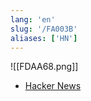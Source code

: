 ```yaml
---
lang: 'en'
slug: '/FA003B'
aliases: ['HN']
---
```


![[FDAA68.png]]

- [Hacker News](https://news.ycombinator.com/)
